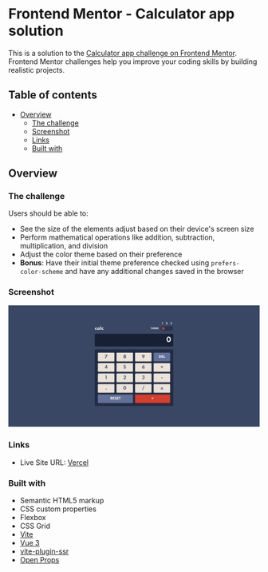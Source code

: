 # Frontend Mentor - Calculator app solution

This is a solution to the [Calculator app challenge on Frontend Mentor](https://www.frontendmentor.io/challenges/calculator-app-9lteq5N29). Frontend Mentor challenges help you improve your coding skills by building realistic projects.

## Table of contents

- [Overview](#overview)
  - [The challenge](#the-challenge)
  - [Screenshot](#screenshot)
  - [Links](#links)
  - [Built with](#built-with)

## Overview

### The challenge

Users should be able to:

- See the size of the elements adjust based on their device's screen size
- Perform mathematical operations like addition, subtraction, multiplication, and division
- Adjust the color theme based on their preference
- **Bonus**: Have their initial theme preference checked using `prefers-color-scheme` and have any additional changes saved in the browser

### Screenshot

![Screenshot of the solution](./screenshot.png)

### Links

- Live Site URL: [Vercel](https://vue-calculator-sable.vercel.app/)

### Built with

- Semantic HTML5 markup
- CSS custom properties
- Flexbox
- CSS Grid
- [Vite](https://vitejs.dev/guide/)
- [Vue 3](https://vuejs.org/guide/introduction.html)
- [vite-plugin-ssr](https://vite-plugin-ssr.com/)
- [Open Props](https://open-props.style/)
